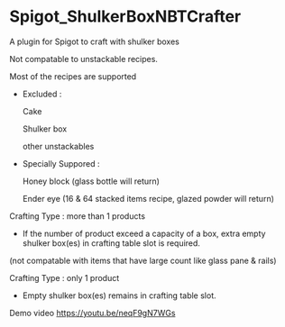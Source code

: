 # Spigot_ShulkerBoxNBTCrafter
A plugin for Spigot to craft with shulker boxes


Not compatable to unstackable recipes.


Most of the recipes are supported


- Excluded :


  Cake
  
  
  Shulker box
  
  
  other unstackables
  
  
- Specially Suppored :


  Honey block (glass bottle will return)
  
  
  Ender eye (16 & 64 stacked items recipe, glazed powder will return)
  

Crafting Type : more than 1 products


- If the number of product exceed a capacity of a box, extra empty shulker box(es) in crafting table slot is required.

(not compatable with items that have large count like glass pane & rails)

Crafting Type : only 1 product


- Empty shulker box(es) remains in crafting table slot.


Demo video
https://youtu.be/neqF9gN7WGs
